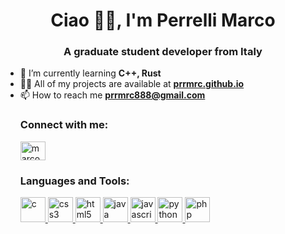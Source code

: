 <h1 align="center">Ciao 🙋‍♂️, I'm Perrelli Marco</h1> <h3 align="center">A graduate student developer from Italy</h3> 

- 🌱 I’m currently learning **C++, Rust** 
- 👨‍💻 All of my projects are available at **<a href="https://bit.ly/3XnFxXB">prrmrc.github.io</a>** 
- 📫 How to reach me **prrmrc888@gmail.com** <h3 align="left">Connect with me:</h3> <p align="left"> <a href="https://bit.ly/3XhAAiR" target="blank"><img align="center" src="https://bit.ly/3D17hZI" alt="marco.perrelli" height="30" width="40" /></a> </p> <h3 align="left">Languages and Tools:</h3> <p align="left"> <a href="https://bit.ly/3XFLXAY" target="_blank" rel="noreferrer"> <img src="https://bit.ly/3XrEAxp" alt="c" width="40" height="40"/> </a> <a href="https://bit.ly/3R0otEE" target="_blank" rel="noreferrer"> <img src="https://bit.ly/3GVFsmN" alt="css3" width="40" height="40"/> </a> <a href="https://bit.ly/3iZhEq2" target="_blank" rel="noreferrer"> <img src="https://bit.ly/3Woy09E" alt="html5" width="40" height="40"/> </a> <a href="https://www.java.com" target="_blank" rel="noreferrer"> <img src="https://bit.ly/3XAUqW6" alt="java" width="40" height="40"/> </a> <a href="https://mzl.la/3HkrWKS" target="_blank" rel="noreferrer"> <img src="https://bit.ly/3J1Y2ME" alt="javascript" width="40" height="40"/> </a> <a href="https://bit.ly/3kou3UR" target="_blank" rel="noreferrer"> <img src="https://bit.ly/3IYZa3B" alt="python" width="40" height="40"/> </a> <a href="https://www.php.net" target="_blank" rel="noreferrer"> <img src="https://bit.ly/3WqVESA" alt="php" width="40" height="40"/> </a> </p>
